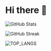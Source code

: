 # Hi there 👋

![GitHub Stats][GITHUB_STATS]

![GitHub Streak][GITHUB_STREAK]

![TOP_LANGS][TOP_LANGS]

[TOP_LANGS]: https://github-readme-stats.vercel.app/api/top-langs/?username=gariasf&show_icons=true&theme=dark&locale=en&count_private=true&hide=stars,issues&langs_count=10

[GITHUB_STATS]: https://github-readme-stats.vercel.app/api?username=gariasf&show_icons=true&theme=dark&locale=en&count_private=true&hide=stars,issues&hide_border=true&bg_color=0D1117

[GITHUB_STREAK]: https://github-readme-streak-stats.herokuapp.com/?user=gariasf&theme=dark&hide_border=true&background=0D1117
